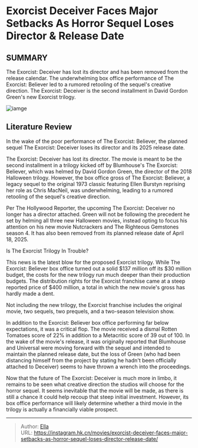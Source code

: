 # Exorcist Deceiver Faces Major Setbacks As Horror Sequel Loses Director &amp; Release Date


## SUMMARY 



  The Exorcist: Deceiver has lost its director and has been removed from the release calendar.   The underwhelming box office performance of The Exorcist: Believer led to a rumored retooling of the sequel&#39;s creative direction.   The Exorcist: Deceiver is the second installment in David Gordon Green&#39;s new Exorcist trilogy.  

![iamge](https://static1.srcdn.com/wordpress/wp-content/uploads/2024/01/a-screaming-possessed-girl-in-the-exorcist-believer.jpg)

## Literature Review

In the wake of the poor performance of The Exorcist: Believer, the planned sequel The Exorcist: Deceiver loses its director and its 2025 release date.




The Exorcist: Deceiver has lost its director. The movie is meant to be the second installment in a trilogy kicked off by Blumhouse&#39;s The Exorcist: Believer, which was helmed by David Gordon Green, the director of the 2018 Halloween trilogy. However, the box office gross of The Exorcist: Believer, a legacy sequel to the original 1973 classic featuring Ellen Burstyn reprising her role as Chris MacNeil, was underwhelming, leading to a rumored retooling of the sequel&#39;s creative direction.




Per The Hollywood Reporter, the upcoming The Exorcist: Deceiver no longer has a director attached. Green will not be following the precedent he set by helming all three new Halloween movies, instead opting to focus his attention on his new movie Nutcrackers and The Righteous Gemstones season 4. It has also been removed from its planned release date of April 18, 2025.


 Is The Exorcist Trilogy In Trouble? 
          

This news is the latest blow for the proposed Exorcist trilogy. While The Exorcist: Believer box office turned out a solid $137 million off its $30 million budget, the costs for the new trilogy run much deeper than their production budgets. The distribution rights for the Exorcist franchise came at a steep reported price of $400 million, a total in which the new movie&#39;s gross has hardly made a dent.






Not including the new trilogy, the Exorcist franchise includes the original movie, two sequels, two prequels, and a two-season television show.




In addition to the Exorcist: Believer box office performing far below expectations, it was a critical flop. The movie received a dismal Rotten Tomatoes score of 22% in addition to a Metacritic score of 39 out of 100. In the wake of the movie&#39;s release, it was originally reported that Blumhouse and Universal were moving forward with the sequel and intended to maintain the planned release date, but the loss of Green (who had been distancing himself from the project by stating he hadn&#39;t been officially attached to Deceiver) seems to have thrown a wrench into the proceedings.

Now that the future of The Exorcist: Deceiver is much more in limbo, it remains to be seen what creative direction the studios will choose for the horror sequel. It seems inevitable that the movie will be made, as there is still a chance it could help recoup that steep initial investment. However, its box office performance will likely determine whether a third movie in the trilogy is actually a financially viable prospect.






---

> Author: [Ella](https://instagram.hk.cn/)  
> URL: https://instagram.hk.cn/movies/exorcist-deceiver-faces-major-setbacks-as-horror-sequel-loses-director-release-date/  

